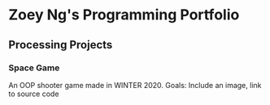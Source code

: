 # Zoey Ng's Programming Portfolio
## Processing Projects
### Space Game
An OOP shooter game made in WINTER 2020.
Goals: Include an image, link to source code
